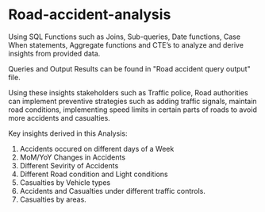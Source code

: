 # Road-accident-analysis

Using SQL Functions such as  Joins, Sub-queries, Date functions, Case When statements, Aggregate functions and CTE’s to analyze and derive insights from provided data. 

Queries and Output Results can be found in "Road accident query output" file.

Using these insights stakeholders such as Traffic police, Road authorities can implement preventive strategies such as adding traffic signals, maintain road conditions, implementing speed limits in certain parts of roads to avoid more accidents and casualties.

Key insights derived in this Analysis:

1) Accidents occured on different days of a Week
2) MoM/YoY Changes in Accidents
3) Different Sevirity of Accidents
4) Different Road condition and Light conditions
5) Casualties by Vehicle types
6) Accidents and Casualties under different traffic controls.
7) Casualties by areas.
